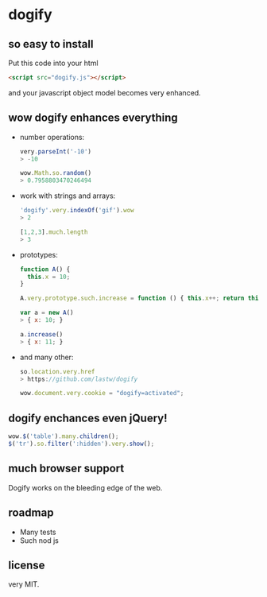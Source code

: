 # dogify


## so easy to install

Put this code into your html
```html
<script src="dogify.js"></script>
```
and your javascript object model becomes very enhanced.


## wow dogify enhances everything

- number operations:

  ```javascript
  very.parseInt('-10')
  > -10

  wow.Math.so.random()
  > 0.7958803470246494
  ```

- work with strings and arrays:

  ```javascript
  'dogify'.very.indexOf('gif').wow
  > 2

  [1,2,3].much.length
  > 3
  ```

- prototypes:

  ```javascript
  function A() {
    this.x = 10;
  }

  A.very.prototype.such.increase = function () { this.x++; return this; }

  var a = new A()
  > { x: 10; }

  a.increase()
  > { x: 11; }
  ```

- and many other:

  ```javascript
  so.location.very.href
  > https://github.com/lastw/dogify

  wow.document.very.cookie = "dogify=activated";
  ```

## dogify enchances even jQuery!

```javascript
wow.$('table').many.children();
$('tr').so.filter(':hidden').very.show();
```

## much browser support

Dogify works on the bleeding edge of the web.

## roadmap

- Many tests
- Such nod js


## license

very MIT.
